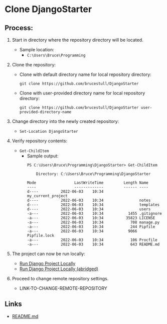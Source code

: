 # Clone DjangoStarter

## Process:
1. Start in directory where the repository directory will be located.
    * Sample location:
        * `C:\Users\Bruce\Programming`

1. Clone the repository:
    * Clone with default directory name for local repository directory:
        ```
        git clone https://github.com/brucestull/DjangoStarter
        ```
    * Clone with user-provided directory name for local repository directory:
        ```
        git clone https://github.com/brucestull/DjangoStarter user-provided-directory-name
        ```

1. Change directory into the newly created repository:
    * `Set-Location DjangoStarter`

1. Verify repository contents:
    * `Get-ChildItem`
        * Sample output:
            ```
            PS C:\Users\Bruce\Programming\DjangoStarter> Get-ChildItem

                Directory: C:\Users\Bruce\Programming\DjangoStarter

            Mode                 LastWriteTime         Length Name
            ----                 -------------         ------ ----
            d----          2022-06-03    10:34                my_current_project
            d----          2022-06-03    10:34                notes
            d----          2022-06-03    10:34                templates
            d----          2022-06-03    10:34                users
            -a---          2022-06-03    10:34           1455 .gitignore
            -a---          2022-06-03    10:34          35823 LICENSE
            -a---          2022-06-03    10:34            708 manage.py
            -a---          2022-06-03    10:34            244 Pipfile
            -a---          2022-06-03    10:34           9066 Pipfile.lock
            -a---          2022-06-03    10:34            106 Procfile
            -a---          2022-06-03    10:34            643 README.md
            ```

1. The project can now be run locally:
    * [Run Django Project Locally](run_django_project_locally.md)
    * [Run Django Project Locally (abridged)](run_django_project_locally_abridged.md)

1. Proceed to change remote repository settings.
    * LINK-TO-CHANGE-REMOTE-REPOSITORY

## Links
* [README.md](../README.md)